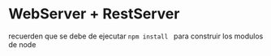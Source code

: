# WebServer + RestServer

recuerden que se debe de ejecutar  ```npm install ``` para construir los modulos de node